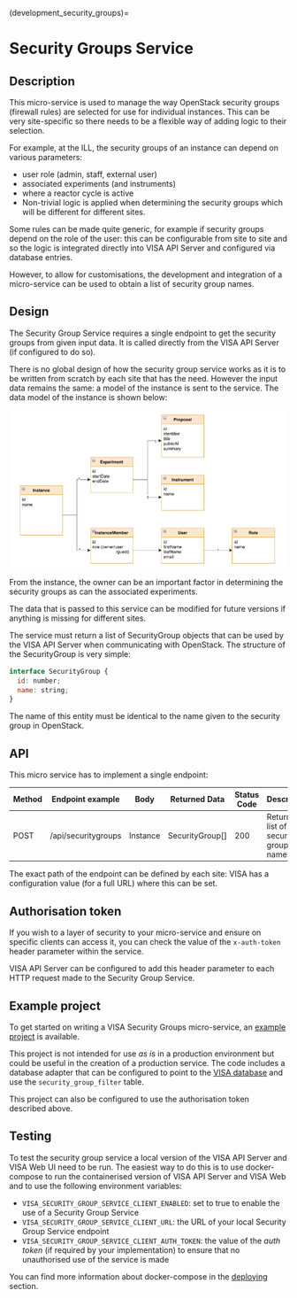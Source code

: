 (development_security_groups)=
# Security Groups Service

## Description

This micro-service is used to manage the way OpenStack security groups (firewall rules) are selected for use for individual instances. This can be very site-specific so there needs to be a flexible way of adding logic to their selection.

For example, at the ILL, the security groups of an instance can depend on various parameters:

- user role (admin, staff, external user)
- associated experiments (and instruments)
- where a reactor cycle is active
- Non-trivial logic is applied when determining the security groups which will be different for different sites.

Some rules can be made quite generic, for example if security groups depend on the role of the user: this can be configurable from site to site and so the logic is integrated directly into VISA API Server and configured via database entries.

However, to allow for customisations, the development and integration of a micro-service can be used to obtain a list of security group names.

## Design

The Security Group Service requires a single endpoint to get the security groups from given input data. It is called directly from the VISA API Server (if configured to do so).

There is no global design of how the security group service works as it is to be written from scratch by each site that has the need. However the input data remains the same: a model of the instance is sent to the service. The data model of the instance is shown below:

![](../_static/images/visa-security-groups-data-model.png)

From the instance, the owner can be an important factor in determining the security groups as can the associated experiments. 

The data that is passed to this service can be modified for future versions if anything is missing for different sites.

The service must return a list of SecurityGroup objects that can be used by the VISA API Server when communicating with OpenStack. The structure of the SecurityGroup is very simple:

```javascript
interface SecurityGroup {
  id: number;
  name: string;
}
```

The name of this entity must be identical to the name given to the security group in OpenStack.

## API

This micro service has to implement a single endpoint:

| Method | Endpoint example          | Body | Returned Data   | Status Code | Description                            |
|--------|---------------------|------|-----------------|-------------|----------------------------------------|
| POST    | /api/securitygroups | Instance     | SecurityGroup[] | 200         | Returns a list of security group names |

The exact path of the endpoint can be defined by each site: VISA has a configuration value (for a full URL) where this can be set.

## Authorisation token

If you wish to a layer of security to your micro-service and ensure on specific clients can access it, you can check the value of the ```x-auth-token``` header parameter within the service.

VISA API Server can be configured to add this header parameter to each HTTP request made to the Security Group Service.

## Example project

To get started on writing a VISA Security Groups micro-service, an [example project](https://github.com/ILLGrenoble/visa-security-groups-example) is available. 

This project is not intended for use *as is* in a production environment but could be useful in the creation of a production service. The code includes a database adapter that can be configured to point to the [VISA database](deploying_database) and use the `security_group_filter` table.

This project can also be configured to use the authorisation token described above.

## Testing

To test the security group service a local version of the VISA API Server and VISA Web UI need to be run. The easiest way to do this is to use docker-compose to run the containerised version of VISA API Server and VISA Web and to use the following environment variables:
-  ```VISA_SECURITY_GROUP_SERVICE_CLIENT_ENABLED```: set to true to enable the use of a Security Group Service
-  ```VISA_SECURITY_GROUP_SERVICE_CLIENT_URL```: the URL of your local Security Group Service endpoint
-  ```VISA_SECURITY_GROUP_SERVICE_CLIENT_AUTH_TOKEN```: the value of the *auth token* (if required by your implementation) to ensure that no unauthorised use of the service is made

You can find more information about docker-compose in the [deploying](deployment_docker_compose) section.

